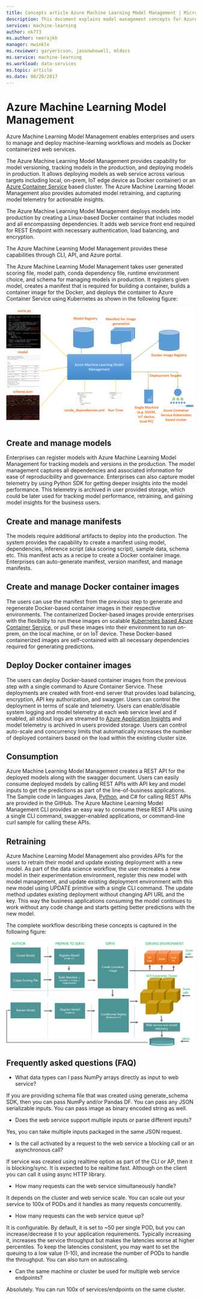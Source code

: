 ```yaml
---
title: Concepts article Azure Machine Learning Model Management | Microsoft Docs
description: This document explains model management concepts for Azure Machine Learning.
services: machine-learning
author: nk773
ms.author: neerajkh
manager: mwinkle
ms.reviewer: garyericson, jasonwhowell, mldocs
ms.service: machine-learning
ms.workload: data-services
ms.topic: article
ms.date: 08/28/2017
---
```

# Azure Machine Learning Model Management 

Azure Machine Learning Model Management enables enterprises and users to manage and deploy machine-learning workflows and models as Docker containerized web services. 

The Azure Machine Learning Model Management provides capability for model versioning, tracking models in the production, and deploying models in production. It allows deploying models as web service across various targets including local, on-prem, IoT edge device as Docker container) or an [Azure Container Service](https://azure.microsoft.com/services/container-service/) based cluster. The Azure Machine Learning Model Management also provides automated model retraining, and capturing model telemetry for actionable insights.  

The Azure Machine Learning Model Management deploys models into production by creating a Linux-based Docker container that includes model and all encompassing dependencies. It adds web service front end required for REST Endpoint with necessary authentication, load balancing, and encryption.  

The Azure Machine Learning Model Management provides these capabilities through CLI, API, and Azure portal. 

The Azure Machine Learning Model Management takes user generated scoring file, model path, conda dependency file, runtime environment choice, and schema for managing models in production. It registers given model, creates a manifest that is required for building a container, builds a container image for the Docker, and deploys the container to Azure Container Service using Kubernetes as shown in the following figure:

![](media/modelmanagement/ModelManagement.png)

## Create and manage models 
Enterprises can register models with Azure Machine Learning Model Management for tracking models and versions in the production. The model management captures all dependencies and associated information for ease of reproducibility and governance.  Enterprises can also capture model telemetry by using Python SDK for getting deeper insights into the model performance. This telemetry is archived in user provided storage, which could be later used for tracking model performance, retraining, and gaining model insights for the business users.

## Create and manage manifests 
The models require additional artifacts to deploy into the production. The system provides the capability to create a manifest using model, dependencies, inference script (aka scoring script), sample data, schema etc. This manifest acts as a recipe to create a Docker container image. Enterprises can auto-generate manifest, version manifest, and manage manifests. 

## Create and manage Docker container images 
The users can use the manifest from the previous step to generate and regenerate Docker-based container images in their respective environments. The containerized Docker-based images provide enterprises with the flexibility to run these images on scalable [Kubernetes based Azure Container Service](https://docs.microsoft.com/azure/container-service/kubernetes/container-service-kubernetes-walkthrough), or pull these images into their environment to run on-prem, on the local machine, or on IoT device. These Docker-based containerized images are self-contained with all necessary dependencies required for generating predictions. 

## Deploy Docker container images 
The users can deploy Docker-based container images from the previous step with a single command to Azure Container Service. These deployments are created with front-end server that provides load balancing, encryption, API key authorization, and swagger. Users can control the deployment in terms of scale and telemetry. Users can enable/disable system logging and model telemetry at each web service level and if enabled, all stdout logs are streamed to [Azure Application Insights](https://azure.microsoft.com/services/application-insights/) and model telemetry is archived in users provided storage. Users can control auto-scale and concurrency limits that automatically increases the number of deployed containers based on the load within the existing cluster size. 

## Consumption 
Azure Machine Learning Model Management creates a REST API for the deployed models along with the swagger document. Users can easily consume deployed models by calling REST APIs with API key and model inputs to get the predictions as part of the line-of-business applications. The Sample code in languages Java, [Python](https://github.com/CortanaAnalyticsGallery-Int/digit-recognition-cnn-tf/blob/master/client.py), and C# for calling REST APIs are provided in the GitHub. The Azure Machine Learning Model Management CLI provides an easy way to consume these REST APIs using a single CLI command, swagger-enabled applications, or command-line curl sample for calling these APIs. 

## Retraining 
Azure Machine Learning Model Management also provides APIs for the users to retrain their model and update existing deployment with a new model. As part of the data science workflow, the user recreates a new model in their experimentation environment, register this new model with model management, and update existing deployment environment with this new model using UPDATE primitive with a single CLI command. The update method updates existing deployment without changing API URL and the key. This way the business applications consuming the model continues to work without any code change and starts getting better predictions with the new model.

The complete workflow describing these concepts is captured in the following figure:

![](media/modelmanagement/ModelManagementWorkflow.png)

## Frequently asked questions (FAQ) 
- What data types can I pass NumPy arrays directly as input to web service?

If you are providing schema file that was created using generate_schema SDK, then you can pass NumPy and/or Pandas DF. You can pass any JSON serializable inputs. You can pass image as binary encoded string as well.

- Does the web service support multiple inputs or parse different inputs? 

Yes, you can take multiple inputs packaged in the same JSON request.

- Is the call activated by a  request to the web service a blocking call or an asynchronous call?

If service was created using realtime option as part of the CLI or AP, then it is blocking/sync. It is expected to be realtime fast. Although on the client you can call it using async HTTP library.

- How many requests can the web service simultaneously handle?

It depends on the cluster and web service scale. You can scale out your service to 100x of PODs and it handles as many requests concurrently. 

- How many requests can the web service queue up?

It is configurable. By default, it is set to ~50 per single POD, but you can increase/decrease it to your application requirements. Typically increasing it, increases the service throughput but makes the latencies worse at higher percentiles. To keep the latencies consistent, you may want to set the queuing to a low value (1-10), and increase the number of PODs to handle the throughput. You can also turn on autoscaling. 

- Can the same machine or cluster be used for multiple web service endpoints?

Absolutely. You can run 100x of services/endpoints on the same cluster. 


